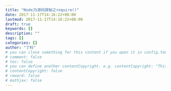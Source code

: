 ```yaml
---
title: "NodeJS源码探秘之require()"
date: 2017-11-17T14:16:22+08:00
lastmod: 2017-11-17T14:16:22+08:00
draft: true
keywords: []
description: ""
tags: []
categories: []
author: "丁科"
# you can close something for this content if you open it in config.toml.
# comment: false
# toc: false
# you can define another contentCopyright. e.g. contentCopyright: "This is an another copyright."
# contentCopyright: false
# reward: false
# mathjax: false
---
```


<!--more-->
